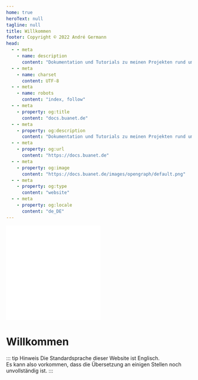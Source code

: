 ```yaml
---
home: true
heroText: null
tagline: null
title: Willkommen
footer: Copyright © 2022 André Germann
head:
  - - meta
    - name: description
      content: "Dokumentation und Tutorials zu meinen Projekten rund um das Thema Smarthome mit Docker."
  - - meta
    - name: charset
      content: UTF‑8
  - - meta
    - name: robots
      content: "index, follow"
  - - meta
    - property: og:title
      content: "docs.buanet.de"
  - - meta
    - property: og:description
      content: "Dokumentation und Tutorials zu meinen Projekten rund um das Thema Smarthome mit Docker."
  - - meta
    - property: og:url
      content: "https://docs.buanet.de"
  - - meta
    - property: og:image
      content: "https://docs.buanet.de/images/opengraph/default.png"
  - - meta
    - property: og:type
      content: "website"
  - - meta
    - property: og:locale
      content: "de_DE"
---
```


<span class="center">
<div id="beachlogo">
<img src=/images/logo_dark.png>
</div>
</span>

# Willkommen

::: tip Hinweis
Die Standardsprache dieser Website ist Englisch.<br/>
Es kann also vorkommen, dass die Übersetzung an einigen Stellen noch unvollständig ist. 
:::